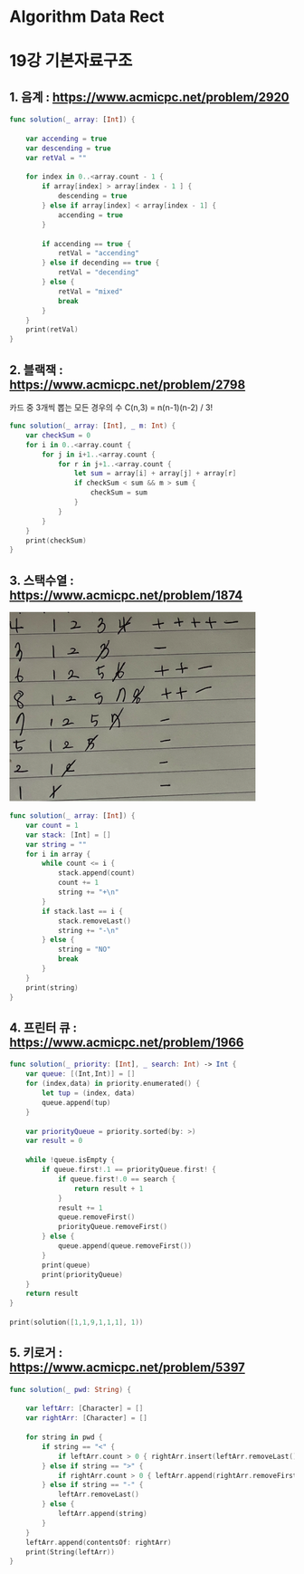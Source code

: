 # Algorithm Data Rect
# 

19강 기본자료구조
===========

## 1. 음계 : https://www.acmicpc.net/problem/2920

```swift
func solution(_ array: [Int]) {
    
    var accending = true
    var descending = true
    var retVal = ""
    
    for index in 0..<array.count - 1 {
        if array[index] > array[index - 1 ] {
            descending = true
        } else if array[index] < array[index - 1] {
            accending = true
        }
        
        if accending == true {
            retVal = "accending"
        } else if decending == true {
            retVal = "decending"
        } else {
            retVal = "mixed"
            break
        }
    }
    print(retVal)
}
```

## 2. 블랙잭 : https://www.acmicpc.net/problem/2798

카드 중 3개씩 뽑는 모든 경우의 수 C(n,3) = n(n-1)(n-2) / 3!

```swift
func solution(_ array: [Int], _ m: Int) {
    var checkSum = 0
    for i in 0..<array.count {
        for j in i+1..<array.count {
            for r in j+1..<array.count {
                let sum = array[i] + array[j] + array[r]
                if checkSum < sum && m > sum {
                    checkSum = sum
                }
            }
        }
    }
    print(checkSum)
}
```

## 3. 스택수열 : https://www.acmicpc.net/problem/1874

<img src = "https://github.com/HwangWoonChun/Algorithm_DataStruct/blob/master/image/screenshot_2021_01_15_01.png">

```swift
func solution(_ array: [Int]) {
    var count = 1
    var stack: [Int] = []
    var string = ""
    for i in array {
        while count <= i {
            stack.append(count)
            count += 1
            string += "+\n"
        }
        if stack.last == i {
            stack.removeLast()
            string += "-\n"
        } else {
            string = "NO"
            break
        }
    }
    print(string)
}
```

## 4. 프린터 큐 : https://www.acmicpc.net/problem/1966

```swift
func solution(_ priority: [Int], _ search: Int) -> Int {
    var queue: [(Int,Int)] = []
    for (index,data) in priority.enumerated() {
        let tup = (index, data)
        queue.append(tup)
    }
    
    var priorityQueue = priority.sorted(by: >)
    var result = 0

    while !queue.isEmpty {
        if queue.first!.1 == priorityQueue.first! {
            if queue.first!.0 == search {
                return result + 1
            }
            result += 1
            queue.removeFirst()
            priorityQueue.removeFirst()
        } else {
            queue.append(queue.removeFirst())
        }
        print(queue)
        print(priorityQueue)
    }
    return result
}

print(solution([1,1,9,1,1,1], 1))
```

## 5. 키로거 : https://www.acmicpc.net/problem/5397

```swift
func solution(_ pwd: String) {
    
    var leftArr: [Character] = []
    var rightArr: [Character] = []
    
    for string in pwd {
        if string == "<" {
            if leftArr.count > 0 { rightArr.insert(leftArr.removeLast(), at: 0) }
        } else if string == ">" {
            if rightArr.count > 0 { leftArr.append(rightArr.removeFirst()) }
        } else if string == "-" {
            leftArr.removeLast()
        } else {
            leftArr.append(string)
        }
    }
    leftArr.append(contentsOf: rightArr)
    print(String(leftArr))
}
```
